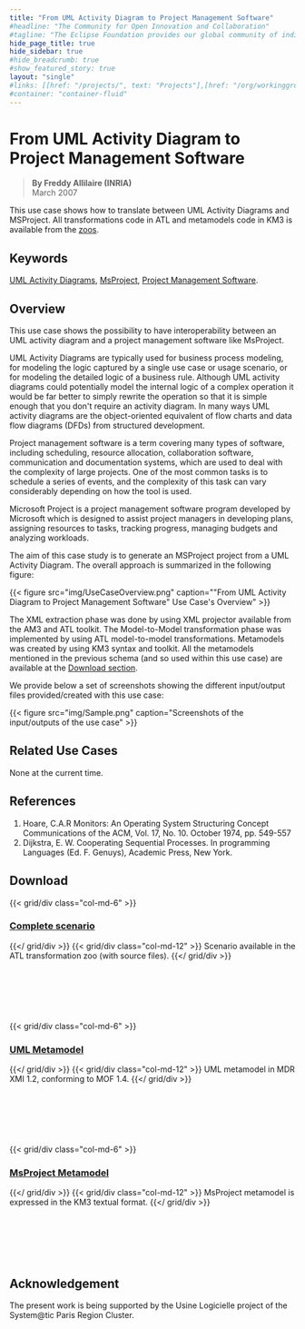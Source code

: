 ```yaml
---
title: "From UML Activity Diagram to Project Management Software"
#headline: "The Community for Open Innovation and Collaboration"
#tagline: "The Eclipse Foundation provides our global community of individuals and organizations with a mature, scalable, and business-friendly environment for open source software collaboration and innovation."
hide_page_title: true
hide_sidebar: true
#hide_breadcrumb: true
#show_featured_story: true
layout: "single"
#links: [[href: "/projects/", text: "Projects"],[href: "/org/workinggroups/", text: "Working Group"],[href: "/membership/", text: "Members"],[href: "/org/value", text: "Business Value"]]
#container: "container-fluid"
---
```


# From UML Activity Diagram to Project Management Software

> **By Freddy Allilaire (INRIA)** \
> March 2007

This use case shows how to translate between UML Activity Diagrams and MSProject. All transformations code in ATL and metamodels code in KM3 is available from the [zoos](https://www.eclipse.org/gmt/am3/zoos/).

## Keywords

[UML Activity Diagrams](https://www.agilemodeling.com/artifacts/activityDiagram.htm), [MsProject](https://office.microsoft.com/project), [Project Management Software](https://en.wikipedia.org/wiki/Project_management_software).

## Overview

This use case shows the possibility to have interoperability between an UML activity diagram and a project management software like MsProject.

UML Activity Diagrams are typically used for business process modeling, for modeling the logic captured by a single use case or usage scenario, or for modeling the detailed logic of a business rule. Although UML activity diagrams could potentially model the internal logic of a complex operation it would be far better to simply rewrite the operation so that it is simple enough that you don't require an activity diagram. In many ways UML activity diagrams are the object-oriented equivalent of flow charts and data flow diagrams (DFDs) from structured development.

Project management software is a term covering many types of software, including scheduling, resource allocation, collaboration software, communication and documentation systems, which are used to deal with the complexity of large projects. One of the most common tasks is to schedule a series of events, and the complexity of this task can vary considerably depending on how the tool is used.

Microsoft Project is a project management software program developed by Microsoft which is designed to assist project managers in developing plans, assigning resources to tasks, tracking progress, managing budgets and analyzing workloads.

The aim of this case study is to generate an MSProject project from a UML Activity Diagram. The overall approach is summarized in the following figure:

{{< figure src="img/UseCaseOverview.png" caption="\"From UML Activity Diagram to Project Management Software\" Use Case's Overview" >}}

The XML extraction phase was done by using XML projector available from the AM3 and ATL toolkit. The Model-to-Model transformation phase was implemented by using ATL model-to-model transformations. Metamodels was created by using KM3 syntax and toolkit. All the metamodels mentioned in the previous schema (and so used within this use case) are available at the [Download section](#download).

We provide below a set of screenshots showing the different input/output files provided/created with this use case:

{{< figure src="img/Sample.png" caption="Screenshots of the input/outputs of the use case" >}}

## Related Use Cases

None at the current time.

## References

  1. Hoare, C.A.R Monitors: An Operating System Structuring Concept Communications of the ACM, Vol. 17, No. 10. October 1974, pp. 549-557
  2. Dijkstra, E. W. Cooperating Sequential Processes. In programming Languages (Ed. F. Genuys), Academic Press, New York.

##  Download

{{< grid/div class="col-md-6" >}}
### [Complete scenario](../../atltransformations/#uml-activity-diagram-to-msproject)
{{</ grid/div >}}
{{< grid/div class="col-md-12" >}}
Scenario available in the ATL transformation zoo (with source files).
{{</ grid/div >}}

&nbsp;

&nbsp;

&nbsp;

{{< grid/div class="col-md-6" >}}
### [UML Metamodel](https://www.eclipse.org/gmt/am3/zoos/atlantMOF_MDRZoo/#UMLDI)
{{</ grid/div >}}
{{< grid/div class="col-md-12" >}}
UML metamodel in MDR XMI 1.2, conforming to MOF 1.4.
{{</ grid/div >}}

&nbsp;

&nbsp;

&nbsp;

{{< grid/div class="col-md-6" >}}
### [MsProject Metamodel](https://www.eclipse.org/gmt/am3/zoos/atlanticZoo/#MSProject)
{{</ grid/div >}}
{{< grid/div class="col-md-12" >}}
MsProject metamodel is expressed in the KM3 textual format.
{{</ grid/div >}}

&nbsp;

&nbsp;

&nbsp;

##  Acknowledgement

The present work is being supported by the Usine Logicielle project of the System@tic Paris Region Cluster.
